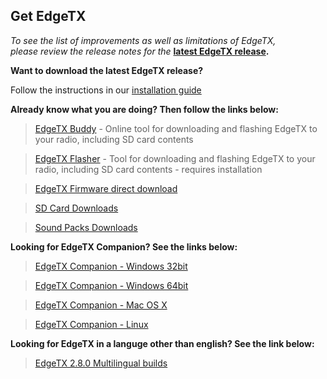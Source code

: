 ## Get EdgeTX

*To see the list of improvements as well as limitations of EdgeTX,  
please review the release notes for the* **[latest EdgeTX release](https://github.com/EdgeTX/edgetx/releases/latest).**

**Want to download the latest EdgeTX release?** 

Follow the instructions in our  [installation guide](https://github.com/EdgeTX/edgetx.github.io/wiki/EdgeTX-Installation-Guide)

**Already know what you are doing? Then follow the links below:**

> [EdgeTX Buddy](https://buddy.edgetx.org/) - Online tool for downloading and flashing EdgeTX to your radio, including SD card contents

> [EdgeTX Flasher](https://github.com/EdgeTX/flasher/releases) - Tool for downloading and flashing EdgeTX to your radio, including SD card contents - requires installation

> [EdgeTX Firmware direct download](https://github.com/EdgeTX/edgetx/releases/download/v2.8.0/edgetx-firmware-v2.8.0.zip)

> [SD Card Downloads](https://github.com/EdgeTX/edgetx-sdcard/releases)

> [Sound Packs Downloads](https://github.com/EdgeTX/edgetx-sdcard-sounds/releases)

**Looking for EdgeTX Companion? See the links below:**

>[EdgeTX Companion - Windows 32bit](https://github.com/EdgeTX/edgetx/releases/download/v2.8.0/edgetx-cpn-win32-v2.8.0.zip)

>[EdgeTX Companion - Windows 64bit](https://github.com/EdgeTX/edgetx/releases/download/v2.8.0/edgetx-cpn-win64-v2.8.0.zip)

>[EdgeTX Companion - Mac OS X](https://github.com/EdgeTX/edgetx/releases/download/v2.8.0/edgetx-cpn-osx-v2.8.0.zip)

>[EdgeTX Companion - Linux](https://github.com/EdgeTX/edgetx/releases/download/v2.8.0/edgetx-cpn-linux-v2.8.0.zip)

**Looking for EdgeTX in a languge other than english? See the link below:**

>[EdgeTX 2.8.0 Multilingual builds](https://github.com/pfeerick/lang-firmwares/releases/tag/release)
